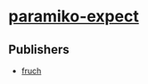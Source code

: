 # [paramiko-expect](https://pypi.org/project/paramiko-expect)



## Publishers
- [fruch](https://pypi.org/user/fruch)

